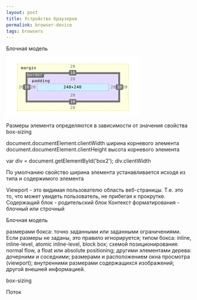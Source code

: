 ```yaml
---
layout: post 
title: Устройство браузеров
permalink: browser-device
tags: browsers
--- 
```


Блочная модель

![box-model](/assets/images/browser/box_model/box_model_1.png "box-model")

Размеры элемента определяются в зависимости от значения свойства box-sizing

document.documentElement.clientWidth ширина корневого элемента
document.documentElement.clientHeight высота корневого элемента

var div = document.getElementById('box2');
div.clientWidth

По умолчанию свойство ширина элемента устанавливается исходя из типа и содержимого элемента



Viewport - это видимая пользователю область веб-страницы. Т.е. это то, что может увидеть пользователь, не прибегая к прокрутке.
Содержащий блок - родительский блок
Контекст форматирования - блочный или строчный

Блочная модель

размерами бокса: точно заданными или заданными ограничениями. Если размеры не заданы, это правило игнорируется;
типом бокса: inline, inline-level, atomic inline-level, block box;
схемой позиционирования: normal flow, a float или absolute positioning;
другими элементами дерева: дочерними и соседними;
размерами и расположением окна просмотра (viewport);
внутренними размерами содержащихся изображений;
другой внешней информацией.
    

box-sizing

Поток

    





